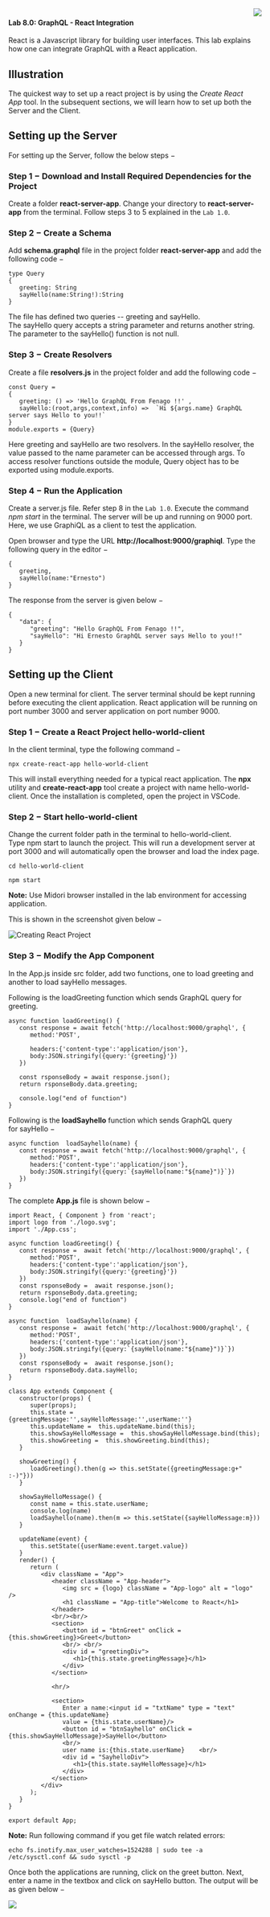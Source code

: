 <img align="right" src="./logo.png">

#### Lab 8.0: GraphQL - React Integration


React is a Javascript library for building user interfaces. This lab
explains how one can integrate GraphQL with a React application.

Illustration
------------

The quickest way to set up a react project is by using the *Create React App* tool. In the subsequent sections, we will learn how to set up both
the Server and the Client.

Setting up the Server
---------------------

For setting up the Server, follow the below steps −

### Step 1 − Download and Install Required Dependencies for the Project

Create a folder **react-server-app**. Change your directory
to **react-server-app** from the terminal. Follow steps 3 to 5 explained
in the `Lab 1.0`.

### Step 2 − Create a Schema

Add **schema.graphql** file in the project
folder **react-server-app** and add the following code −

```
type Query
{
   greeting: String
   sayHello(name:String!):String
}
```

The file has defined two queries -- greeting and sayHello.
The sayHello query accepts a string parameter and returns another
string. The parameter to the sayHello() function is not null.

### Step 3 − Create Resolvers

Create a file **resolvers.js** in the project folder and add the
following code −

```
const Query =
{
   greeting: () => 'Hello GraphQL From Fenago !!' ,
   sayHello:(root,args,context,info) =>  `Hi ${args.name} GraphQL server says Hello to you!!`
}
module.exports = {Query}
```

Here greeting and sayHello are two resolvers. In the sayHello resolver,
the value passed to the name parameter can be accessed through args. To
access resolver functions outside the module, Query object has to be
exported using module.exports.

### Step 4 − Run the Application

Create a server.js file. Refer step 8 in the `Lab 1.0`.
Execute the command *npm start* in the terminal. The server will be up
and running on 9000 port. Here, we use GraphiQL as a client to test the
application.

Open browser and type the URL **http://localhost:9000/graphiql**. Type
the following query in the editor −

```
{
   greeting,
   sayHello(name:"Ernesto")
}
```

The response from the server is given below −

```
{
   "data": {
      "greeting": "Hello GraphQL From Fenago !!",
      "sayHello": "Hi Ernesto GraphQL server says Hello to you!!"
   }
}
```

Setting up the Client
---------------------

Open a new terminal for client. The server terminal should be kept
running before executing the client application. React application will
be running on port number 3000 and server application on port number
9000.

### Step 1 − Create a React Project hello-world-client

In the client terminal, type the following command −

```
npx create-react-app hello-world-client
```

This will install everything needed for a typical react application. The
**npx** utility and **create-react-app** tool create a project with name
hello-world-client. Once the installation is completed, open the project
in VSCode.

### Step 2 − Start hello-world-client

Change the current folder path in the terminal to hello-world-client.
Type npm start to launch the project. This will run a development server
at port 3000 and will automatically open the browser and load the index
page.

```
cd hello-world-client

npm start
```

**Note:**  Use Midori browser installed in the lab environment for accessing application.


This is shown in the screenshot given below −

![Creating React Project](./images/creating_react_project.jpg)

### Step 3 − Modify the App Component

In the App.js inside src folder, add two functions, one to load greeting
and another to load sayHello messages.

Following is the loadGreeting function which sends GraphQL query for
greeting.

```
async function loadGreeting() {
   const response = await fetch('http://localhost:9000/graphql', {
      method:'POST',

      headers:{'content-type':'application/json'},
      body:JSON.stringify({query:'{greeting}'})
   })

   const rsponseBody = await response.json();
   return rsponseBody.data.greeting;

   console.log("end of function")
}
```

Following is the **loadSayhello** function which sends GraphQL query
for sayHello −

```
async function  loadSayhello(name) {
   const response = await fetch('http://localhost:9000/graphql', {
      method:'POST',
      headers:{'content-type':'application/json'},
      body:JSON.stringify({query:`{sayHello(name:"${name}")}`})
   })
}
```

The complete **App.js** file is shown below −

```
import React, { Component } from 'react';
import logo from './logo.svg';
import './App.css';

async function loadGreeting() {
   const response =  await fetch('http://localhost:9000/graphql', {
      method:'POST',
      headers:{'content-type':'application/json'},
      body:JSON.stringify({query:'{greeting}'})
   })
   const rsponseBody =  await response.json();
   return rsponseBody.data.greeting;
   console.log("end of function")
}

async function  loadSayhello(name) {
   const response =  await fetch('http://localhost:9000/graphql', {
      method:'POST',
      headers:{'content-type':'application/json'},
      body:JSON.stringify({query:`{sayHello(name:"${name}")}`})
   })
   const rsponseBody =  await response.json();
   return rsponseBody.data.sayHello;
}

class App extends Component {
   constructor(props) {
      super(props);
      this.state =  {greetingMessage:'',sayHelloMessage:'',userName:''}
      this.updateName =  this.updateName.bind(this);
      this.showSayHelloMessage =  this.showSayHelloMessage.bind(this);
      this.showGreeting =  this.showGreeting.bind(this);
   }
   
   showGreeting() {
      loadGreeting().then(g => this.setState({greetingMessage:g+" :-)"}))
   }
   
   showSayHelloMessage() {
      const name = this.state.userName;
      console.log(name)
      loadSayhello(name).then(m => this.setState({sayHelloMessage:m}))
   }
   
   updateName(event) {
      this.setState({userName:event.target.value})
   }
   render() {
      return (
         <div className = "App">
            <header className = "App-header">
               <img src = {logo} className = "App-logo" alt = "logo" />
               <h1 className = "App-title">Welcome to React</h1>
            </header>
            <br/><br/>
            <section>
               <button id = "btnGreet" onClick = {this.showGreeting}>Greet</button>
               <br/> <br/>
               <div id = "greetingDiv">
                  <h1>{this.state.greetingMessage}</h1>
               </div>
            </section>
            
            <hr/>
            
            <section>
               Enter a name:<input id = "txtName" type = "text" onChange = {this.updateName}
               value = {this.state.userName}/>
               <button id = "btnSayhello" onClick = {this.showSayHelloMessage}>SayHello</button>
               <br/>
               user name is:{this.state.userName}    <br/>
               <div id = "SayhelloDiv">
                  <h1>{this.state.sayHelloMessage}</h1>
               </div>
            </section>
         </div>
      );
   }
}

export default App;
```


**Note:** Run following command if you get file watch related errors:

`echo fs.inotify.max_user_watches=1524288 | sudo tee -a /etc/sysctl.conf && sudo sysctl -p`


Once both the applications are running, click on the greet button. Next,
enter a name in the textbox and click on sayHello button. The output
will be as given below −

![](./images/react_output_hello_graphql.jpg)

